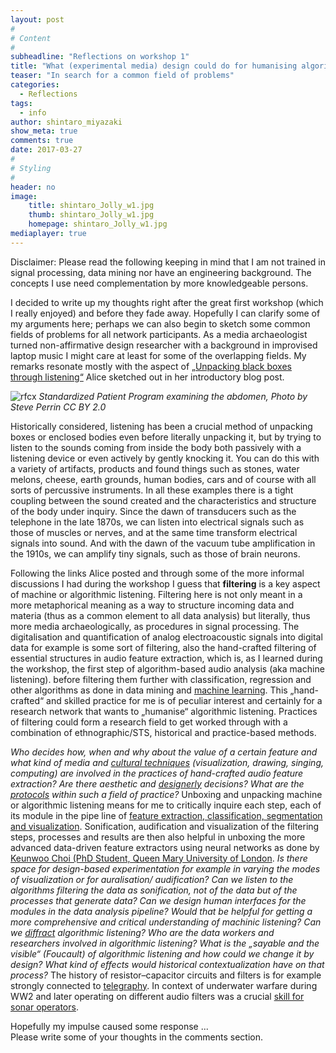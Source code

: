 ```yaml
---
layout: post
#
# Content
#
subheadline: "Reflections on workshop 1"
title: "What (experimental media) design could do for humanising algorithmic listening"
teaser: "In search for a common field of problems"
categories:
  - Reflections
tags:
  - info
author: shintaro_miyazaki
show_meta: true
comments: true
date: 2017-03-27
#
# Styling
#
header: no
image:
    title: shintaro_Jolly_w1.jpg
    thumb: shintaro_Jolly_w1.jpg
    homepage: shintaro_Jolly_w1.jpg
mediaplayer: true
---
```


Disclaimer: Please read the following keeping in mind that I am not trained in signal processing, data mining nor have an engineering background. The concepts I use need complementation by more knowledgeable persons.

I decided to write up my thoughts right after the great first workshop (which I really enjoyed) and before they fade away. Hopefully I can clarify some of my arguments here; perhaps we can also begin to sketch some common fields of problems for all network participants. As a media archaeologist turned non-affirmative design researcher with a background in improvised laptop music I might care at least for some of the overlapping fields. My remarks resonate mostly with the aspect of [„Unpacking black boxes through listening“](http://www.algorithmiclistening.org/introductions/distantlistening/) Alice  sketched out in her introductory blog post.

![rfcx](https://commons.wikimedia.org/wiki/File:Standardized-Patient-Program-examining-t_he-abdomen.jpg) *Standardized Patient Program examining the abdomen, Photo by Steve Perrin CC BY 2.0*


Historically considered, listening has been a crucial method of unpacking boxes or enclosed bodies even before literally unpacking it, but by trying to listen to the sounds coming from inside the body both passively with a listening device or even actively by gently knocking it. You can do this with a variety of artifacts, products and found things such as stones, water melons, cheese, earth grounds, human bodies, cars and of course with all sorts of percussive instruments. In all these examples there is a tight coupling between the sound created and the characteristics and structure of the body under inquiry. Since the dawn of transducers such as the telephone in the late 1870s, we can listen into electrical signals such as those of muscles or nerves, and at the same time transform electrical signals into sound. And with the dawn of the vacuum tube amplification in the 1910s, we can amplify tiny signals, such as those of brain neurons.

Following the links Alice posted and through some of the more informal discussions I had during the workshop I guess that **filtering** is a key aspect of machine or algorithmic listening. Filtering here is not only meant in a more metaphorical meaning as a way to structure incoming data and materia (thus as a common element to all data analysis) but  literally, thus more media archaeologically, as procedures in signal processing. The digitalisation and quantification of analog electroacoustic signals into digital data for example is some sort of filtering, also the hand-crafted filtering of essential structures in audio feature extraction, which is, as I learned during the workshop, the first step of algorithm-based audio analysis (aka machine listening). before filtering them further with classification, regression and other algorithms as done in data mining and [machine learning](https://en.wikipedia.org/wiki/Machine_learning). This „hand-crafted“ and skilled practice for me is of peculiar interest and certainly for a research network that wants to „humanise“ algorithmic listening. Practices of filtering could form a research field to get worked through with a combination of ethnographic/STS, historical and practice-based methods.

*Who decides how, when and why about the value of a certain feature and what kind of media and [cultural techniques](https://monoskop.org/Cultural_techniques) (visualization, drawing, singing, computing) are involved in the practices of hand-crafted audio feature extraction? Are there aesthetic and [designerly](http://oro.open.ac.uk/39253/) decisions? What are the [protocols](https://mitpress.mit.edu/books/protocol) within such a field of practice?* Unboxing and unpacking machine or algorithmic listening means for me to critically inquire each step, each of its module in the pipe line of [feature extraction, classification, segmentation and visualization](https://github.com/tyiannak/pyAudioAnalysis/wiki). Sonification, audification and visualization of the filtering steps, processes and results are then also helpful in unboxing the more advanced data-driven feature extractors using neural networks as done by [Keunwoo Choi (PhD Student, Queen Mary University of London](https://keunwoochoi.wordpress.com/2016/03/23/what-cnns-see-when-cnns-see-spectrograms/). *Is there space for design-based experimentation for example in varying the modes of visualization or for auralisation/ audification? Can we listen to the algorithms filtering the data as sonification, not of the data but of the processes that generate data? Can we design human interfaces for the modules in the data analysis pipeline? Would that be helpful for getting a more comprehensive and critical understanding of machinic listening? Can we [diffract](http://newmaterialism.eu/almanac/d/diffraction) algorithmic listening? Who are the data workers and researchers involved in algorithmic listening? What is the „sayable and the visible“ (Foucault) of algorithmic listening and how could we change it by design? What kind of effects would historical contextualization have on that process?* The history of resistor–capacitor circuits and filters is for example strongly connected to [telegraphy](https://en.wikipedia.org/wiki/Telegrapher%27s_equations). In context of underwater warfare during WW2 and later operating on different audio filters was a crucial [skill for sonar operators](https://maritime.org/doc/fleetsub/sonar/chap4.htm#4A).

Hopefully my impulse caused some response ...   
Please write some of your thoughts in the comments section.

